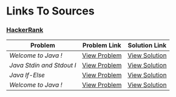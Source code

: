 # Links To Sources

### [HackerRank](https://www.hackerrank.com/)

|        Problem                              |              Problem Link                                               |                     Solution Link                   |
|---------------------------------------------|-------------------------------------------------------------------------|-----------------------------------------------------|
| *Welcome to Java !*                         | [View Problem](https://www.hackerrank.com/challenges/welcome-to-java/)  | [View Solution](welcome_to_java.java)      
| *Java Stdin and Stdout I*                   | [View Problem](https://www.hackerrank.com/challenges/java-stdin-and-stdout-1/)  | [View Solution](java_stdin_and_stdout-I.java)    
| *Java If-Else*                              | [View Problem](https://www.hackerrank.com/challenges/java-if-else/)  | [View Solution](java_if_else.java)      
| *Welcome to Java !*                         | [View Problem](https://www.hackerrank.com/challenges/welcome-to-java/)  | [View Solution](welcome_to_java.java)      

